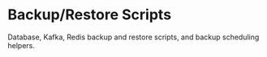 # Backup/Restore Scripts

Database, Kafka, Redis backup and restore scripts, and backup scheduling helpers.
